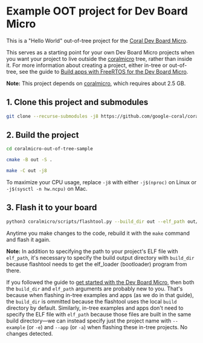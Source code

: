 # Example OOT project for Dev Board Micro

This is a "Hello World" out-of-tree project for the [Coral Dev Board
Micro](https://coral.ai/products/dev-board-micro).

This serves as a starting point for your own
Dev Board Micro projects when you want your project to live outside the 
[coralmicro](https://github.com/google-coral/coralmicro) tree, rather than inside it.
For more information about creating a project, either in-tree or out-of-tree, see the guide
to [Build apps with FreeRTOS for the Dev Board Micro](https://coral.ai/docs/dev-board-micro/freertos/).

**Note:** This project depends on [coralmicro](https://github.com/google-coral/coralmicro),
which requires about 2.5 GB.


## 1. Clone this project and submodules

```bash
git clone --recurse-submodules -j8 https://github.com/google-coral/coralmicro-out-of-tree-sample
```

## 2. Build the project

```bash
cd coralmicro-out-of-tree-sample

cmake -B out -S .

make -C out -j8
```

To maximize your CPU usage, replace `-j8` with either `-j$(nproc)` on Linux or
`-j$(sysctl -n hw.ncpu)` on Mac.


## 3. Flash it to your board

```bash
python3 coralmicro/scripts/flashtool.py --build_dir out --elf_path out/coralmicro-app
```

Anytime you make changes to the code, rebuild it with the `make` command and flash it again.

**Note:** In addition to specifying the path to your project's ELF file with `elf_path`, it's
necessary to specify the build output directory with `build_dir` because flashtool needs to get
the elf_loader (bootloader) program from there.

If you followed the guide to [get started with the Dev Board
Micro](https://coral.ai/docs/dev-board-micro/get-started/), then both the `build_dir` and `elf_path`
arguments are probably new to you. That's because when flashing in-tree examples and apps (as we do
in that guide), the `build_dir` is ommitted because the flashtool uses the local `build` directory
by default. Similarly, in-tree examples and apps don't need to specify the ELF file with `elf_path`
because those files are built in the same build directory—we can instead specify just the project
name with `--example` (or `-e`) and `--app` (or `-a`) when flashing these in-tree projects.
No changes detected.
